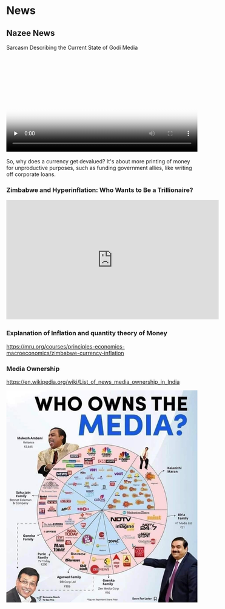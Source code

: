 # News

## Nazee News

Sarcasm Describing the Current State of Godi Media


<video width="100%" controls preload="none" poster="./images/car_lane_median.png">
  <source src="https://42683ff2b1a2ac5ad2fef0ee01995d78.ipfs.4everland.link/ipfs/QmZjYxqXkn9bfTgqzefV8BoibYyNdUDrESU1Tm8YLDT7Si" type="video/mp4">
</video>

So, why does a currency get devalued? It's about more printing of money for unproductive purposes, such as funding government allies, like writing off corporate loans.


### Zimbabwe and Hyperinflation: Who Wants to Be a Trillionaire?

<iframe width="560" height="315" src="https://www.youtube.com/embed/78-BlZXm7wA?si=9wTRfR4VNdFz3pGa" title="YouTube video player" frameborder="0" allow="accelerometer; autoplay; clipboard-write; encrypted-media; gyroscope; picture-in-picture; web-share" referrerpolicy="strict-origin-when-cross-origin" allowfullscreen></iframe>

### Explanation of Inflation and quantity theory of Money

<https://mru.org/courses/principles-economics-macroeconomics/zimbabwe-currency-inflation>

### Media Ownership

<https://en.wikipedia.org/wiki/List_of_news_media_ownership_in_India>

![Media Ownership](image/media_ownership.jpeg)
